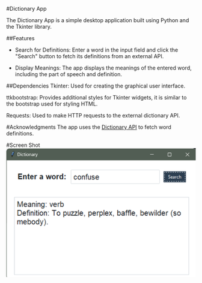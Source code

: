 #Dictionary App

The Dictionary App is a simple desktop application built using Python and the Tkinter library.

##Features

- Search for Definitions: Enter a word in the input field and click the "Search" button to fetch its definitions from an external API.

- Display Meanings: The app displays the meanings of the entered word, including the part of speech and definition.

##Dependencies
Tkinter: Used for creating the graphical user interface.

ttkbootstrap: Provides additional styles for Tkinter widgets, it is similar to the bootstrap used for styling HTML.

Requests: Used to make HTTP requests to the external dictionary API.

#Acknowledgments
The app uses the [Dictionary API](https://dictionaryapi.dev/) to fetch word definitions.

<!-- screenshot -->

#Screen Shot
![Screenshot of the Dictionary App](./p1.png)
